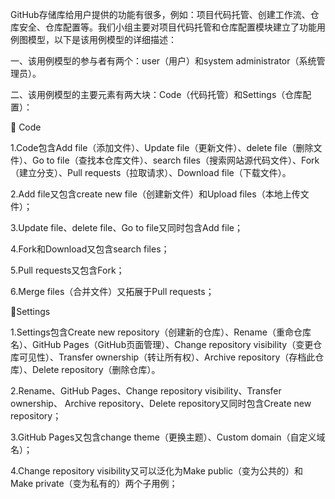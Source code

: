  GitHub存储库给用户提供的功能有很多，例如：项目代码托管、创建工作流、仓库安全、仓库配置等。我们小组主要对项目代码托管和仓库配置模块建立了功能用例图模型，以下是该用例模型的详细描述：
	
一、该用例模型的参与者有两个：user（用户）和system administrator（系统管理员）。

二、该用例模型的主要元素有两大块：Code（代码托管）和Settings（仓库配置）：

 Code

1.Code包含Add file（添加文件）、Update file（更新文件）、delete file（删除文件）、Go to file（查找本仓库文件）、search files（搜索网站源代码文件）、Fork（建立分支）、Pull requests（拉取请求）、Download file（下载文件）。

2.Add file又包含create new file（创建新文件）和Upload files（本地上传文件）；

3.Update file、delete file、Go to file又同时包含Add file；

4.Fork和Download又包含search files；

5.Pull requests又包含Fork；

6.Merge files（合并文件）又拓展于Pull requests；

Settings

1.Settings包含Create new repository（创建新的仓库）、Rename（重命仓库名）、GitHub Pages（GitHub页面管理）、Change repository visibility（变更仓库可见性）、Transfer ownership（转让所有权）、Archive repository（存档此仓库）、Delete repository（删除仓库）。

2.Rename、GitHub Pages、Change repository visibility、Transfer ownership、 Archive repository、Delete repository又同时包含Create new repository；

3.GitHub Pages又包含change theme（更换主题）、Custom domain（自定义域名）；

4.Change repository visibility又可以泛化为Make public（变为公共的）和Make private（变为私有的）两个子用例；
